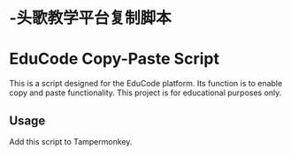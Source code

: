 # -头歌教学平台复制脚本
# EduCode Copy-Paste Script

This is a script designed for the EduCode platform. Its function is to enable copy and paste functionality. This project is for educational purposes only.

## Usage

Add this script to Tampermonkey.
